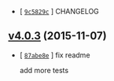 * [ [`9c5829c`](https://github.com/zoubin/ezchangelog/commit/9c5829c) ] CHANGELOG

## [v4.0.3](https://github.com/zoubin/ezchangelog/commit/3bf9055) (2015-11-07)

* [ [`87abe8e`](https://github.com/zoubin/ezchangelog/commit/87abe8e) ] fix readme

    add more tests

